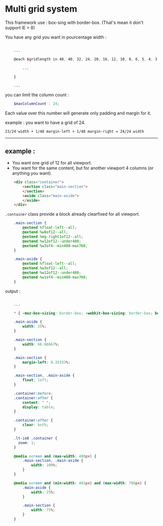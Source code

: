 # Multi grid system

This framework use : box-sing with border-box. (That's mean it don't support IE > 8)

You have any grid you want in pourcentage width :

```scss

	...

	@each $gridlength in 48, 40, 32, 24, 20, 16, 12, 10, 8, 6, 5, 4, 3 {

		...

	}

	...

```

you can limit the column count : 

```scss
	$maxColumnCount : 24;
```
Each value over this number will generate only padding and margin for it.

example : you want to have a grid of 24.

	23/24 width + 1/48 margin-left + 1/48 margin-right = 24/24 width

--------
## example :

 - You want one grid of 12 for all viewport.
 - You want for the same content, but for another viewport 4 columns (or anything you want).

```html
	<div class="container">
		<section class="main-section">
		</section>
		<aside class="main-aside">
		</aside>
	</div>
```

```.container``` class provide a block already clearfixed for all viewport.

```scss
	.main-section {
		@extend %float-left--all;
		@extend %w8of12--all;
		@extend %mg-right1of12--all;
		@extend %w12of12--under480;
		@extend %w3of4--min480-max768;
	}

	.main-aside {
		@extend %float-left--all;
		@extend %w3of12--all;
		@extend %w12of12--under480;
		@extend %w1of4--min480-max768;
	}
```

output : 

```css

	...

	* { -moz-box-sizing: border-box; -webkit-box-sizing: border-box; box-sizing: border-box; }

	.main-aside {
		width: 25%; 
	}

	.main-section {
		width: 66.66667%; 
	}

	.main-section {
		margin-left: 8.33333%; 
	}

	.main-section, .main-aside {
  		float: left; 
  	}

	.container:before,
	.container:after {
		content: " ";
		display: table; 
	}

	.container:after {
		clear: both; 
	}

	.lt-ie8 .container {
	  zoom: 1; 
	}

	@media screen and (max-width: 480px) {
  		.main-section, .main-aside {
    		width: 100%; 
    	}
    }

	@media screen and (min-width: 481px) and (max-width: 768px) {
  		.main-aside {
    		width: 25%; 
    	}

  		.main-section {
    		width: 75%; 
    	}
    }
```